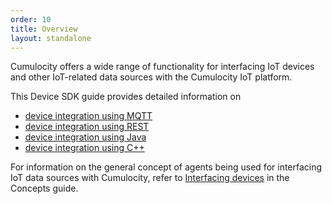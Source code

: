 ```yaml
---
order: 10
title: Overview
layout: standalone
---
```


Cumulocity offers a wide range of functionality for interfacing IoT devices and other IoT-related data sources with the Cumulocity IoT platform.

This Device SDK guide provides detailed information on 

* [device integration using MQTT](/guides/device-sdk/mqtt)
* [device integration using REST](/guides/device-sdk/rest)
* [device integration using Java](/guides/device-sdk/java) 
* [device integration using C++](/guides/device-sdk/cpp)

For information on the general concept of agents being used for interfacing IoT data sources with Cumulocity, refer to [Interfacing devices](/guides/concept/interfacing-devices) in the Concepts guide.